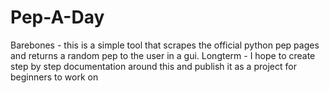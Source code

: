 # Pep-A-Day

Barebones - this is a simple tool that scrapes the official python pep pages and returns a random pep to the user in a gui.
Longterm - I hope to create step by step documentation around this and publish it as a project for beginners to work on
